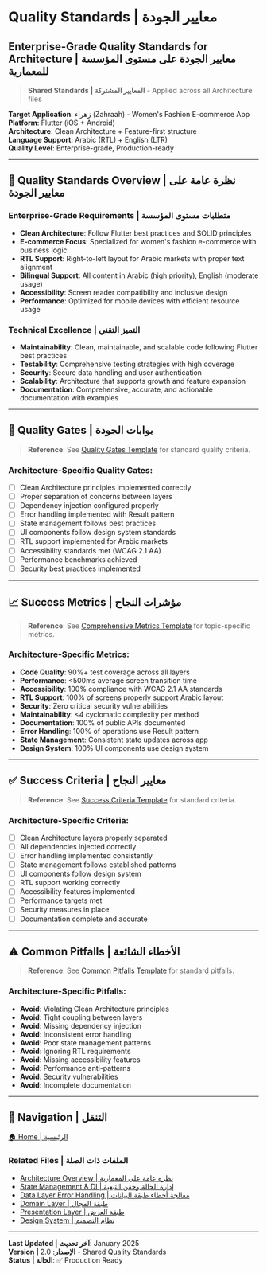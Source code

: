 # Quality Standards | معايير الجودة
## Enterprise-Grade Quality Standards for Architecture | معايير الجودة على مستوى المؤسسة للمعمارية

> **Shared Standards | المعايير المشتركة** - Applied across all Architecture files

**Target Application**: زهراء (Zahraah) - Women's Fashion E-commerce App  
**Platform**: Flutter (iOS + Android)  
**Architecture**: Clean Architecture + Feature-first structure  
**Language Support**: Arabic (RTL) + English (LTR)  
**Quality Level**: Enterprise-grade, Production-ready

---

## 🎯 **Quality Standards Overview | نظرة عامة على معايير الجودة**

### **Enterprise-Grade Requirements | متطلبات مستوى المؤسسة**
- **Clean Architecture**: Follow Flutter best practices and SOLID principles
- **E-commerce Focus**: Specialized for women's fashion e-commerce with business logic
- **RTL Support**: Right-to-left layout for Arabic markets with proper text alignment
- **Bilingual Support**: All content in Arabic (high priority), English (moderate usage)
- **Accessibility**: Screen reader compatibility and inclusive design
- **Performance**: Optimized for mobile devices with efficient resource usage

### **Technical Excellence | التميز التقني**
- **Maintainability**: Clean, maintainable, and scalable code following Flutter best practices
- **Testability**: Comprehensive testing strategies with high coverage
- **Security**: Secure data handling and user authentication
- **Scalability**: Architecture that supports growth and feature expansion
- **Documentation**: Comprehensive, accurate, and actionable documentation with examples

---

## 🚪 **Quality Gates | بوابات الجودة**

> **Reference**: See [Quality Gates Template](../../00-Templates/03_Quality_Gates_Template.md) for standard quality criteria.

### **Architecture-Specific Quality Gates:**
- [ ] Clean Architecture principles implemented correctly
- [ ] Proper separation of concerns between layers
- [ ] Dependency injection configured properly
- [ ] Error handling implemented with Result pattern
- [ ] State management follows best practices
- [ ] UI components follow design system standards
- [ ] RTL support implemented for Arabic markets
- [ ] Accessibility standards met (WCAG 2.1 AA)
- [ ] Performance benchmarks achieved
- [ ] Security best practices implemented

---

## 📈 **Success Metrics | مؤشرات النجاح**

> **Reference**: See [Comprehensive Metrics Template](../../00-Templates/15_Comprehensive_Metrics_Template.md) for topic-specific metrics.

### **Architecture-Specific Metrics:**
- **Code Quality**: 90%+ test coverage across all layers
- **Performance**: <500ms average screen transition time
- **Accessibility**: 100% compliance with WCAG 2.1 AA standards
- **RTL Support**: 100% of screens properly support Arabic layout
- **Security**: Zero critical security vulnerabilities
- **Maintainability**: <4 cyclomatic complexity per method
- **Documentation**: 100% of public APIs documented
- **Error Handling**: 100% of operations use Result pattern
- **State Management**: Consistent state updates across app
- **Design System**: 100% UI components use design system

---

## ✅ **Success Criteria | معايير النجاح**

> **Reference**: See [Success Criteria Template](../../00-Templates/06_Success_Criteria_Template.md) for standard criteria.

### **Architecture-Specific Criteria:**
- [ ] Clean Architecture layers properly separated
- [ ] All dependencies injected correctly
- [ ] Error handling implemented consistently
- [ ] State management follows established patterns
- [ ] UI components follow design system
- [ ] RTL support working correctly
- [ ] Accessibility features implemented
- [ ] Performance targets met
- [ ] Security measures in place
- [ ] Documentation complete and accurate

---

## ⚠️ **Common Pitfalls | الأخطاء الشائعة**

> **Reference**: See [Common Pitfalls Template](../../00-Templates/05_Common_Pitfalls_Template.md) for standard pitfalls.

### **Architecture-Specific Pitfalls:**
- **Avoid**: Violating Clean Architecture principles
- **Avoid**: Tight coupling between layers
- **Avoid**: Missing dependency injection
- **Avoid**: Inconsistent error handling
- **Avoid**: Poor state management patterns
- **Avoid**: Ignoring RTL requirements
- **Avoid**: Missing accessibility features
- **Avoid**: Performance anti-patterns
- **Avoid**: Security vulnerabilities
- **Avoid**: Incomplete documentation

---

## 🔗 **Navigation | التنقل**

[🏠 Home | الرئيسية](../../index.html)

### **Related Files | الملفات ذات الصلة**
- [Architecture Overview | نظرة عامة على المعمارية](01_Architecture_Overview.md)
- [State Management & DI | إدارة الحالة وحقن التبعية](02_State_Management_DI.md)
- [Data Layer Error Handling | معالجة أخطاء طبقة البيانات](03_Data_Layer_Error_Handling.md)
- [Domain Layer | طبقة المجال](04_Domain_Layer.md)
- [Presentation Layer | طبقة العرض](05_Presentation_Layer.md)
- [Design System | نظام التصميم](06_Design_System.md)

---

**Last Updated | آخر تحديث**: January 2025  
**Version | الإصدار**: 2.0 - Shared Quality Standards  
**Status | الحالة**: ✅ Production Ready
